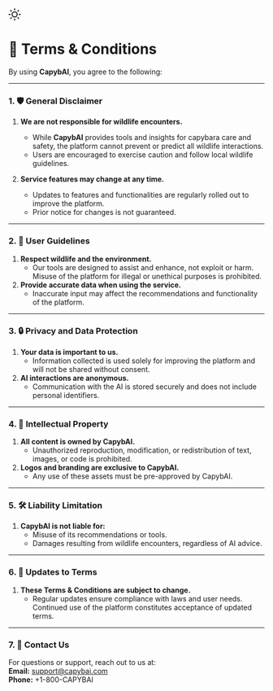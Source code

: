 <div class="toggle-container" id="dark-mode-toggle">
    <svg class="icon-light" xmlns="http://www.w3.org/2000/svg" width="24" height="24" viewBox="0 0 24 24" fill="none" stroke="currentColor" stroke-width="2" stroke-linecap="round" stroke-linejoin="round">
        <circle cx="12" cy="12" r="5"></circle>
        <line x1="12" y1="1" x2="12" y2="3"></line>
        <line x1="12" y1="21" x2="12" y2="23"></line>
        <line x1="4.22" y1="4.22" x2="5.64" y2="5.64"></line>
        <line x1="18.36" y1="18.36" x2="19.78" y2="19.78"></line>
        <line x1="1" y1="12" x2="3" y2="12"></line>
        <line x1="21" y1="12" x2="23" y2="12"></line>
        <line x1="4.22" y1="19.78" x2="5.64" y2="18.36"></line>
        <line x1="18.36" y1="5.64" x2="19.78" y2="4.22"></line>
    </svg>
    <div class="toggle-switch"></div>
</div>

# 📜 Terms & Conditions

By using **CapybAI**, you agree to the following:

---

### 1. 🛡️ General Disclaimer  
1. **We are not responsible for wildlife encounters.**  
   - While **CapybAI** provides tools and insights for capybara care and safety, the platform cannot prevent or predict all wildlife interactions.  
   - Users are encouraged to exercise caution and follow local wildlife guidelines.  

2. **Service features may change at any time.**  
   - Updates to features and functionalities are regularly rolled out to improve the platform.  
   - Prior notice for changes is not guaranteed.

---

### 2. 📝 User Guidelines  
1. **Respect wildlife and the environment.**  
   - Our tools are designed to assist and enhance, not exploit or harm. Misuse of the platform for illegal or unethical purposes is prohibited.  
2. **Provide accurate data when using the service.**  
   - Inaccurate input may affect the recommendations and functionality of the platform.

---

### 3. 🔒 Privacy and Data Protection  
1. **Your data is important to us.**  
   - Information collected is used solely for improving the platform and will not be shared without consent.  
2. **AI interactions are anonymous.**  
   - Communication with the AI is stored securely and does not include personal identifiers.

---

### 4. 📜 Intellectual Property  
1. **All content is owned by CapybAI.**  
   - Unauthorized reproduction, modification, or redistribution of text, images, or code is prohibited.  
2. **Logos and branding are exclusive to CapybAI.**  
   - Any use of these assets must be pre-approved by CapybAI.

---

### 5. 🛠️ Liability Limitation  
1. **CapybAI is not liable for:**
   - Misuse of its recommendations or tools.  
   - Damages resulting from wildlife encounters, regardless of AI advice.  

---

### 6. 📆 Updates to Terms  
1. **These Terms & Conditions are subject to change.**  
   - Regular updates ensure compliance with laws and user needs. Continued use of the platform constitutes acceptance of updated terms.  

---

### 7. 📧 Contact Us  
For questions or support, reach out to us at:  
**Email:** support@capybai.com  
**Phone:** +1-800-CAPYBAI  
